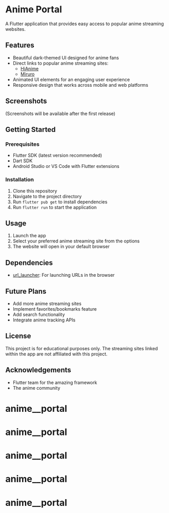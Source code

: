 # Anime Portal

A Flutter application that provides easy access to popular anime streaming websites.

## Features

- Beautiful dark-themed UI designed for anime fans
- Direct links to popular anime streaming sites:
  - [HiAnime](https://hianime.to/)
  - [Miruro](https://www.miruro.tv/)
- Animated UI elements for an engaging user experience
- Responsive design that works across mobile and web platforms

## Screenshots

(Screenshots will be available after the first release)

## Getting Started

### Prerequisites

- Flutter SDK (latest version recommended)
- Dart SDK
- Android Studio or VS Code with Flutter extensions

### Installation

1. Clone this repository
2. Navigate to the project directory
3. Run `flutter pub get` to install dependencies
4. Run `flutter run` to start the application

## Usage

1. Launch the app
2. Select your preferred anime streaming site from the options
3. The website will open in your default browser

## Dependencies

- [url_launcher](https://pub.dev/packages/url_launcher): For launching URLs in the browser

## Future Plans

- Add more anime streaming sites
- Implement favorites/bookmarks feature
- Add search functionality
- Integrate anime tracking APIs

## License

This project is for educational purposes only. The streaming sites linked within the app are not affiliated with this project.

## Acknowledgements

- Flutter team for the amazing framework
- The anime community
# anime__portal
# anime__portal
# anime__portal
# anime__portal
# anime__portal
